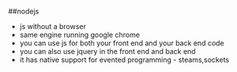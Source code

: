 ##nodejs

* js without a browser
* same engine running google chrome
* you can use js for both your front end and your back end code
* you can also use jquery in the front end and back end
* it has native support for evented programming - steams,sockets

	

